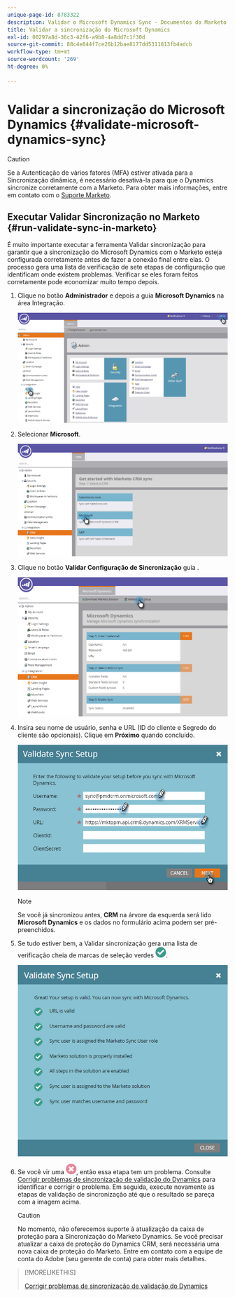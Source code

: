 ```yaml
---
unique-page-id: 8783322
description: Validar o Microsoft Dynamics Sync - Documentos do Marketo - Documentação do produto
title: Validar a sincronização do Microsoft Dynamics
exl-id: 00297a8d-36c3-42f6-a9b8-4a8dd7c1f30d
source-git-commit: 88c4e844f7ce26b12bae8177dd5311813fb4adcb
workflow-type: tm+mt
source-wordcount: '269'
ht-degree: 0%

---
```


# Validar a sincronização do Microsoft Dynamics {#validate-microsoft-dynamics-sync}

>[!CAUTION]
>
>Se a Autenticação de vários fatores (MFA) estiver ativada para a Sincronização dinâmica, é necessário desativá-la para que o Dynamics sincronize corretamente com a Marketo. Para obter mais informações, entre em contato com o [Suporte Marketo](https://nation.marketo.com/t5/Support/ct-p/Support).

## Executar Validar Sincronização no Marketo {#run-validate-sync-in-marketo}

É muito importante executar a ferramenta Validar sincronização para garantir que a sincronização do Microsoft Dynamics com o Marketo esteja configurada corretamente antes de fazer a conexão final entre elas. O processo gera uma lista de verificação de sete etapas de configuração que identificam onde existem problemas. Verificar se eles foram feitos corretamente pode economizar muito tempo depois.

1. Clique no botão **Administrador** e depois a guia **Microsoft Dynamics** na área Integração.

   ![](assets/image2015-9-28-16-3a7-3a51.png)

1. Selecionar **Microsoft**.

   ![](assets/image2015-9-28-16-3a10-3a47.png)

1. Clique no botão **Validar Configuração de Sincronização** guia .

   ![](assets/image2015-9-28-16-3a11-3a45.png)

1. Insira seu nome de usuário, senha e URL (ID do cliente e Segredo do cliente são opcionais). Clique em **Próximo** quando concluído.

   ![](assets/four-1.png)

   >[!NOTE]
   >
   >Se você já sincronizou antes, **CRM** na árvore da esquerda será lido **Microsoft Dynamics** e os dados no formulário acima podem ser pré-preenchidos.

1. Se tudo estiver bem, a Validar sincronização gera uma lista de verificação cheia de marcas de seleção verdes ![—](assets/check.png).

   ![](assets/image2015-9-22-15-3a58-3a12.png)

1. Se você vir uma ![—](assets/delete.png), então essa etapa tem um problema. Consulte [Corrigir problemas de sincronização de validação do Dynamics](/help/marketo/product-docs/crm-sync/microsoft-dynamics-sync/sync-setup/validate-microsoft-dynamics-sync/fix-dynamics-validation-sync-issues.md) para identificar e corrigir o problema. Em seguida, execute novamente as etapas de validação de sincronização até que o resultado se pareça com a imagem acima.

   >[!CAUTION]
   >
   >No momento, não oferecemos suporte à atualização da caixa de proteção para a Sincronização do Marketo Dynamics. Se você precisar atualizar a caixa de proteção do Dynamics CRM, será necessária uma nova caixa de proteção do Marketo. Entre em contato com a equipe de conta do Adobe (seu gerente de conta) para obter mais detalhes.

>[!MORELIKETHIS]
>
>[Corrigir problemas de sincronização de validação do Dynamics](/help/marketo/product-docs/crm-sync/microsoft-dynamics-sync/sync-setup/validate-microsoft-dynamics-sync/fix-dynamics-validation-sync-issues.md)
